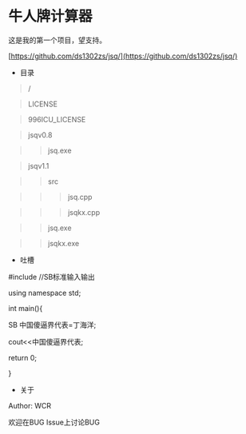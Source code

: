 # 牛人牌计算器

这是我的第一个项目，望支持。

[https://github.com/ds1302zs/jsq/](https://github.com/ds1302zs/jsq/)

+ 目录

> /

> LICENSE

> 996ICU_LICENSE

> jsqv0.8

> > jsq.exe

> jsqv1.1

> > src

> > > jsq.cpp

> > > jsqkx.cpp

> > jsq.exe

> > jsqkx.exe

+ 吐槽

#include <sbiolib>//SB标准输入输出

using namespace std;

int main(){

  SB 中国傻逼界代表=丁海洋;
  
  cout<<中国傻逼界代表;
  
  return 0;
  
}
+ 关于

Author: WCR

欢迎在BUG Issue上讨论BUG
